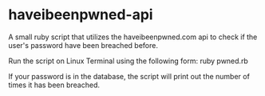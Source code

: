# haveibeenpwned-api
A small ruby script that utilizes the haveibeenpwned.com api to check if the user's password have been breached before.

Run the script on Linux Terminal using the following form: ruby pwned.rb <password>
  
If your password is in the database, the script will print out the number of times it has been breached.

